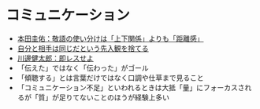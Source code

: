 # コミュニケーション

* [本田圭佑：敬語の使い分けは「上下関係」よりも「距離感」](https://toyokeizai.net/articles/-/640939?utm_source=feedly&utm_medium=http&utm_campaign=link_back)
* [自分と相手は同じだという先入観を捨てる](https://x.com/GOROman/status/1745630665167774076)
* [川邊健太郎：即レスせよ](https://x.com/dennotai/status/1833641257282998640)
* 「伝えた」ではなく「伝わった」がゴール
* 「傾聴する」とは言葉だけではなく口調や仕草まで見ること
* 「コミュニケーション不足」といわれるときは大抵「量」にフォーカスされるが「質」が足りてないことのほうが経験上多い
